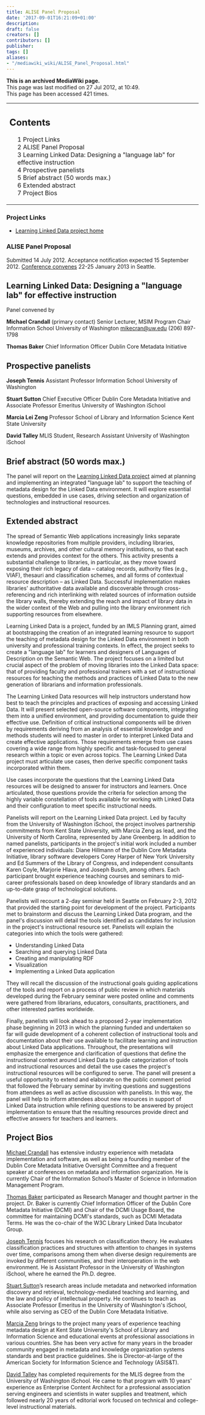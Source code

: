 ```yaml
---
title: ALISE Panel Proposal
date: '2017-09-01T16:21:09+01:00'
description: 
draft: false
creators: []
contributors: []
publisher: 
tags: []
aliases:
- "/mediawiki_wiki/ALISE_Panel_Proposal.html"
---
```


 **This is an archived MediaWiki page.**  
This page was last modified on 27 Jul 2012, at 10:49.  
This page has been accessed 421 times.

<table id="toc" class="toc">
  <tr>
    <td>
      <div id="toctitle">
        <h2>Contents</h2>
      </div>
      <ul>
        <li class="toclevel-1 tocsection-1"><a href="#Project_Links"><span class="tocnumber">1</span> <span class="toctext">Project Links</span></a></li>
        <li class="toclevel-1 tocsection-2"><a href="#ALISE_Panel_Proposal"><span class="tocnumber">2</span> <span class="toctext">ALISE Panel Proposal</span></a></li>
        <li class="toclevel-1 tocsection-3"><a href="#Learning_Linked_Data:_Designing_a_.22language_lab.22_for_effective_instruction"><span class="tocnumber">3</span> <span class="toctext">Learning Linked Data: Designing a "language lab" for effective instruction</span></a></li>
        <li class="toclevel-1 tocsection-4"><a href="#Prospective_panelists"><span class="tocnumber">4</span> <span class="toctext">Prospective panelists</span></a></li>
        <li class="toclevel-1 tocsection-5"><a href="#Brief_abstract_.2850_words_max..29"><span class="tocnumber">5</span> <span class="toctext">Brief abstract (50 words max.)</span></a></li>
        <li class="toclevel-1 tocsection-6"><a href="#Extended_abstract"><span class="tocnumber">6</span> <span class="toctext">Extended abstract</span></a></li>
        <li class="toclevel-1 tocsection-7"><a href="#Project_Bios"><span class="tocnumber">7</span> <span class="toctext">Project Bios</span></a></li>
      </ul>
    </td>
  </tr>
</table>

### Project Links 

- [Learning Linked Data project home](/mediawiki_wiki/Learning_Linked_Data)

### ALISE Panel Proposal 

Submitted 14 July 2012. Acceptance notification expected 15 September 2012. [Conference convenes](http://www.alise.org/conferences) 22-25 January 2013 in Seattle.

## Learning Linked Data: Designing a "language lab" for effective instruction 

Panel convened by

**Michael Crandall** (primary contact) Senior Lecturer, MSIM Program Chair Information School University of Washington mikecran@uw.edu (206) 897-1798

**Thomas Baker** Chief Information Officer Dublin Core Metadata Initiative

## Prospective panelists 

**Joseph Tennis** Assistant Professor Information School University of Washington

**Stuart Sutton** Chief Executive Officer Dublin Core Metadata Initiative and Associate Professor Emeritus University of Washington iSchool

**Marcia Lei Zeng** Professor School of Library and Information Science Kent State University

**David Talley** MLIS Student, Research Assistant University of Washington iSchool

## Brief abstract (50 words max.) 

The panel will report on the [Learning Linked Data project](http://lld.ischool.uw.edu/wp/) aimed at planning and implementing an integrated "language lab" to support the teaching of metadata design for the Linked Data environment. It will explore essential questions, embedded in use cases, driving selection and organization of technologies and instructional resources.

## Extended abstract 

The spread of Semantic Web applications increasingly links separate knowledge repositories from multiple providers, including libraries, museums, archives, and other cultural memory institutions, so that each extends and provides context for the others. This activity presents a substantial challenge to libraries, in particular, as they move toward exposing their rich legacy of data – catalog records, authority files (e.g., VIAF), thesauri and classification schemes, and all forms of contextual resource description – as Linked Data. Successful implementation makes libraries' authoritative data available and discoverable through cross-referencing and rich interlinking with related sources of information outside the library walls, thereby extending the reach and impact of library data in the wider context of the Web and pulling into the library environment rich supporting resources from elsewhere.

Learning Linked Data is a project, funded by an IMLS Planning grant, aimed at bootstrapping the creation of an integrated learning resource to support the teaching of metadata design for the Linked Data environment in both university and professional training contexts. In effect, the project seeks to create a "language lab" for learners and designers of Languages of Description on the Semantic Web. The project focuses on a limited but crucial aspect of the problem of moving libraries into the Linked Data space: that of providing faculty and professional trainers with a set of instructional resources for teaching the methods and practices of Linked Data to the new generation of librarians and information professionals.

The Learning Linked Data resources will help instructors understand how best to teach the principles and practices of exposing and accessing Linked Data. It will present selected open-source software components, integrating them into a unified environment, and providing documentation to guide their effective use. Definition of critical instructional components will be driven by requirements deriving from an analysis of essential knowledge and methods students will need to master in order to interpret Linked Data and create effective applications. Those requirements emerge from use cases covering a wide range from highly specific and task-focused to general research within a topic or even across topics. The Learning Linked Data project must articulate use cases, then derive specific component tasks incorporated within them.

Use cases incorporate the questions that the Learning Linked Data resources will be designed to answer for instructors and learners. Once articulated, those questions provide the criteria for selection among the highly variable constellation of tools available for working with Linked Data and their configuration to meet specific instructional needs.

Panelists will report on the Learning Linked Data project. Led by faculty from the University of Washington iSchool, the project involves partnership commitments from Kent State University, with Marcia Zeng as lead, and the University of North Carolina, represented by Jane Greenberg. In addition to named panelists, participants in the project's initial work included a number of experienced individuals: Diane Hillmann of the Dublin Core Metadata Initiative, library software developers Corey Harper of New York University and Ed Summers of the Library of Congress, and independent consultants Karen Coyle, Marjorie Hlava, and Joseph Busch, among others. Each participant brought experience teaching courses and seminars to mid-career professionals based on deep knowledge of library standards and an up-to-date grasp of technological solutions.

Panelists will recount a 2-day seminar held in Seattle on February 2-3, 2012 that provided the starting point for development of the project. Participants met to brainstorm and discuss the Learning Linked Data program, and the panel's discussion will detail the tools identified as candidates for inclusion in the project's instructional resource set. Panelists will explain the categories into which the tools were gathered:

- Understanding Linked Data
- Searching and querying Linked Data
- Creating and manipulating RDF
- Visualization
- Implementing a Linked Data application

They will recall the discussion of the instructional goals guiding applications of the tools and report on a process of public review in which materials developed during the February seminar were posted online and comments were gathered from librarians, educators, consultants, practitioners, and other interested parties worldwide.

Finally, panelists will look ahead to a proposed 2-year implementation phase beginning in 2013 in which the planning funded and undertaken so far will guide development of a coherent collection of instructional tools and documentation about their use available to facilitate learning and instruction about Linked Data applications. Throughout, the presentations will emphasize the emergence and clarification of questions that define the instructional context around Linked Data to guide categorization of tools and instructional resources and detail the use cases the project's instructional resources will be configured to serve. The panel will present a useful opportunity to extend and elaborate on the public comment period that followed the February seminar by inviting questions and suggestions from attendees as well as active discussion with panelists. In this way, the panel will help to inform attendees about new resources in support of Linked Data instruction while refining questions to be answered by project implementation to ensure that the resulting resources provide direct and effective answers for teachers and learners.

## Project Bios 

[Michael Crandall](http://ischool.uw.edu/faculty/mikecran) has extensive industry experience with metadata implementation and software, as well as being a founding member of the Dublin Core Metadata Initiative Oversight Committee and a frequent speaker at conferences on metadata and information organization. He is currently Chair of the Information School’s Master of Science in Information Management Program.

[Thomas Baker](http://dublincore.org/about/executive/#baker) participated as Research Manager and thought partner in the project. Dr. Baker is currently Chief Information Officer of the Dublin Core Metadata Initiative (DCMI) and Chair of the DCMI Usage Board, the committee for maintaining DCMI's standards, such as DCMI Metadata Terms. He was the co-chair of the W3C Library Linked Data Incubator Group.

[Joseph Tennis](http://ischool.uw.edu/faculty/jtennis) focuses his research on classification theory. He evaluates classification practices and structures with attention to changes in systems over time, comparisons among them when diverse design requirements are invoked by different communities, and their interoperation in the web environment. He is Assistant Professor in the University of Washington iSchool, where he earned the Ph.D. degree.

[Stuart Sutton](http://ischool.uw.edu/faculty/sasutton)’s research areas include metadata and networked information discovery and retrieval, technology-mediated teaching and learning, and the law and policy of intellectual property. He continues to teach as Associate Professor Emeritus in the University of Washington's iSchool, while also serving as CEO of the Dublin Core Metadata Initiative.

[Marcia Zeng](http://faculty-l.slis.kent.edu/~mzeng/) brings to the project many years of experience teaching metadata design at Kent State University's School of Library and Information Science and educational events at professional associations in various countries. She has been very active for many years in the broader community engaged in metadata and knowledge organization systems standards and best practice guidelines. She is Director-at-large of the American Society for Information Science and Technology (ASIS&T).

[David Talley](http://www.preciserecall.com/lisprofession/) has completed requirements for the MLIS degree from the University of Washington iSchool. He came to that program with 10 years' experience as Enterprise Content Architect for a professional association serving engineers and scientists in water supplies and treatment, which followed nearly 20 years of editorial work focused on technical and college-level instructional materials.

